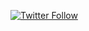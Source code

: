 [![Twitter Follow](https://img.shields.io/twitter/follow/Bacon_Space?color=1DA1F2&logo=twitter&style=for-the-badge)](https://twitter.com/intent/follow?original_referer=https%3A%2F%2Fgithub.com%2Fthebaconspace&screen_name=RiftSTW1)
